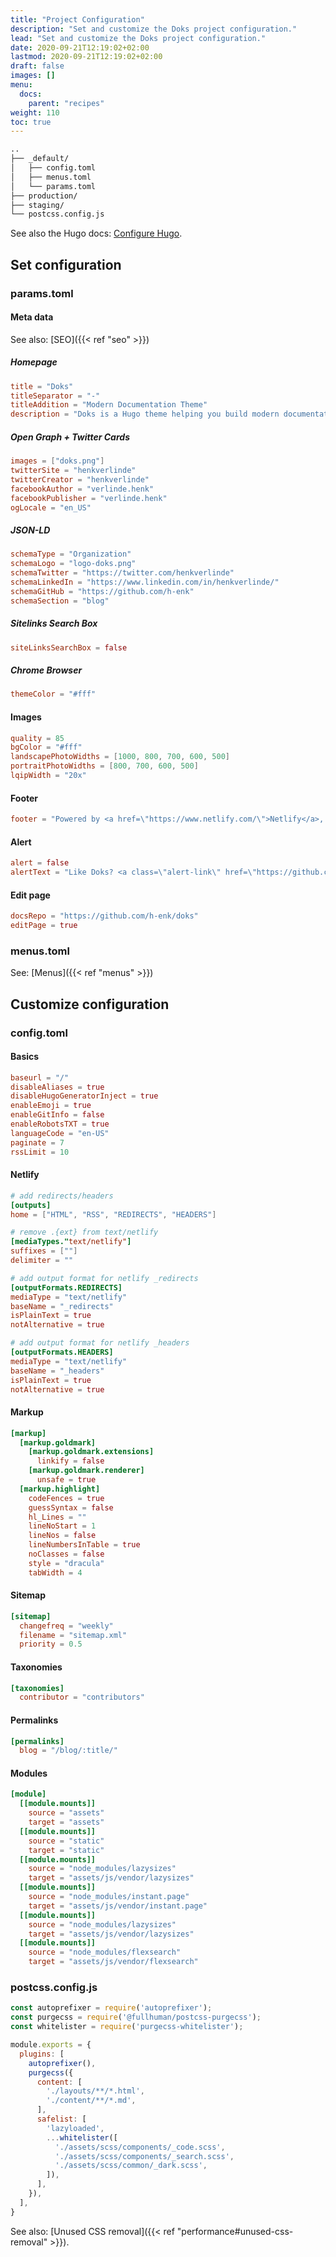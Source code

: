 ```yaml
---
title: "Project Configuration"
description: "Set and customize the Doks project configuration."
lead: "Set and customize the Doks project configuration."
date: 2020-09-21T12:19:02+02:00
lastmod: 2020-09-21T12:19:02+02:00
draft: false
images: []
menu: 
  docs:
    parent: "recipes"
weight: 110
toc: true
---
```


```bash
..
├── _default/
│   ├── config.toml
│   ├── menus.toml
│   └── params.toml
├── production/
├── staging/
└── postcss.config.js
```

See also the Hugo docs: [Configure Hugo](https://gohugo.io/getting-started/configuration/).

## Set configuration

### params.toml

#### Meta data

See also: [SEO]({{< ref "seo" >}})

##### Homepage

```toml
title = "Doks"
titleSeparator = "-"
titleAddition = "Modern Documentation Theme"
description = "Doks is a Hugo theme helping you build modern documentation websites that are secure, fast, and SEO-ready — by default."
```

##### Open Graph + Twitter Cards

```toml
images = ["doks.png"]
twitterSite = "henkverlinde"
twitterCreator = "henkverlinde"
facebookAuthor = "verlinde.henk"
facebookPublisher = "verlinde.henk"
ogLocale = "en_US"
```

##### JSON-LD

```toml
schemaType = "Organization"
schemaLogo = "logo-doks.png"
schemaTwitter = "https://twitter.com/henkverlinde"
schemaLinkedIn = "https://www.linkedin.com/in/henkverlinde/"
schemaGitHub = "https://github.com/h-enk"
schemaSection = "blog"
```

##### Sitelinks Search Box

```toml
siteLinksSearchBox = false
```

##### Chrome Browser

```toml
themeColor = "#fff"
```

#### Images

```toml
quality = 85
bgColor = "#fff"
landscapePhotoWidths = [1000, 800, 700, 600, 500]
portraitPhotoWidths = [800, 700, 600, 500]
lqipWidth = "20x"
```

#### Footer

```toml
footer = "Powered by <a href=\"https://www.netlify.com/\">Netlify</a>, <a href=\"https://gohugo.io/\">Hugo</a>, and <a href=\"https://getdoks.org/\">Doks</a>"
```

#### Alert

```toml
alert = false
alertText = "Like Doks? <a class=\"alert-link\" href=\"https://github.com/h-enk/doks/stargazers\">Star on GitHub</a>. Thanks!</a>"
```

#### Edit page

```toml
docsRepo = "https://github.com/h-enk/doks"
editPage = true
```

### menus.toml

See: [Menus]({{< ref "menus" >}})

## Customize configuration

### config.toml

#### Basics

```toml
baseurl = "/"
disableAliases = true
disableHugoGeneratorInject = true
enableEmoji = true
enableGitInfo = false
enableRobotsTXT = true
languageCode = "en-US"
paginate = 7
rssLimit = 10
```

#### Netlify

```toml
# add redirects/headers
[outputs]
home = ["HTML", "RSS", "REDIRECTS", "HEADERS"]

# remove .{ext} from text/netlify
[mediaTypes."text/netlify"]
suffixes = [""]
delimiter = ""

# add output format for netlify _redirects
[outputFormats.REDIRECTS]
mediaType = "text/netlify"
baseName = "_redirects"
isPlainText = true
notAlternative = true

# add output format for netlify _headers
[outputFormats.HEADERS]
mediaType = "text/netlify"
baseName = "_headers"
isPlainText = true
notAlternative = true
```

#### Markup

```toml
[markup]
  [markup.goldmark]
    [markup.goldmark.extensions]
      linkify = false
    [markup.goldmark.renderer]
      unsafe = true
  [markup.highlight]
    codeFences = true
    guessSyntax = false
    hl_Lines = ""
    lineNoStart = 1
    lineNos = false
    lineNumbersInTable = true
    noClasses = false
    style = "dracula"
    tabWidth = 4
```

#### Sitemap

```toml
[sitemap]
  changefreq = "weekly"
  filename = "sitemap.xml"
  priority = 0.5
```

#### Taxonomies

```toml
[taxonomies]
  contributor = "contributors"
```

#### Permalinks

```toml
[permalinks]
  blog = "/blog/:title/"
```

#### Modules

```toml
[module]
  [[module.mounts]]
    source = "assets"
    target = "assets"
  [[module.mounts]]
    source = "static"
    target = "static"
  [[module.mounts]]
    source = "node_modules/lazysizes"
    target = "assets/js/vendor/lazysizes"
  [[module.mounts]]
    source = "node_modules/instant.page"
    target = "assets/js/vendor/instant.page"
  [[module.mounts]]
    source = "node_modules/lazysizes"
    target = "assets/js/vendor/lazysizes"
  [[module.mounts]]
    source = "node_modules/flexsearch"
    target = "assets/js/vendor/flexsearch"
```

### postcss.config.js

```js
const autoprefixer = require('autoprefixer');
const purgecss = require('@fullhuman/postcss-purgecss');
const whitelister = require('purgecss-whitelister');

module.exports = {
  plugins: [
    autoprefixer(),
    purgecss({
      content: [
        './layouts/**/*.html',
        './content/**/*.md',
      ],
      safelist: [
        'lazyloaded',
        ...whitelister([
          './assets/scss/components/_code.scss',
          './assets/scss/components/_search.scss',
          './assets/scss/common/_dark.scss',
        ]),
      ],
    }),
  ],
}
```

See also: [Unused CSS removal]({{< ref "performance#unused-css-removal" >}}).
